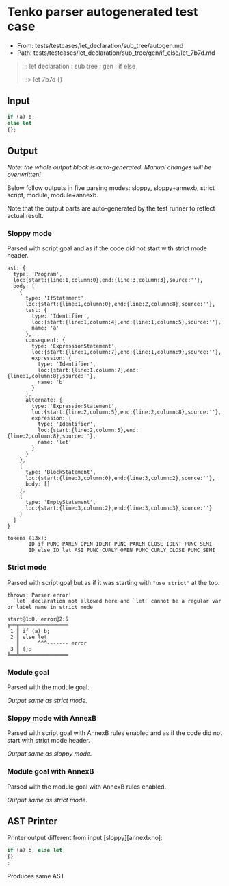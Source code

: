 # Tenko parser autogenerated test case

- From: tests/testcases/let_declaration/sub_tree/autogen.md
- Path: tests/testcases/let_declaration/sub_tree/gen/if_else/let_7b7d.md

> :: let declaration : sub tree : gen : if else
>
> ::> let 7b7d
>          {}

## Input


`````js
if (a) b;
else let
{};
`````

## Output

_Note: the whole output block is auto-generated. Manual changes will be overwritten!_

Below follow outputs in five parsing modes: sloppy, sloppy+annexb, strict script, module, module+annexb.

Note that the output parts are auto-generated by the test runner to reflect actual result.

### Sloppy mode

Parsed with script goal and as if the code did not start with strict mode header.

`````
ast: {
  type: 'Program',
  loc:{start:{line:1,column:0},end:{line:3,column:3},source:''},
  body: [
    {
      type: 'IfStatement',
      loc:{start:{line:1,column:0},end:{line:2,column:8},source:''},
      test: {
        type: 'Identifier',
        loc:{start:{line:1,column:4},end:{line:1,column:5},source:''},
        name: 'a'
      },
      consequent: {
        type: 'ExpressionStatement',
        loc:{start:{line:1,column:7},end:{line:1,column:9},source:''},
        expression: {
          type: 'Identifier',
          loc:{start:{line:1,column:7},end:{line:1,column:8},source:''},
          name: 'b'
        }
      },
      alternate: {
        type: 'ExpressionStatement',
        loc:{start:{line:2,column:5},end:{line:2,column:8},source:''},
        expression: {
          type: 'Identifier',
          loc:{start:{line:2,column:5},end:{line:2,column:8},source:''},
          name: 'let'
        }
      }
    },
    {
      type: 'BlockStatement',
      loc:{start:{line:3,column:0},end:{line:3,column:2},source:''},
      body: []
    },
    {
      type: 'EmptyStatement',
      loc:{start:{line:3,column:2},end:{line:3,column:3},source:''}
    }
  ]
}

tokens (13x):
       ID_if PUNC_PAREN_OPEN IDENT PUNC_PAREN_CLOSE IDENT PUNC_SEMI
       ID_else ID_let ASI PUNC_CURLY_OPEN PUNC_CURLY_CLOSE PUNC_SEMI
`````

### Strict mode

Parsed with script goal but as if it was starting with `"use strict"` at the top.

`````
throws: Parser error!
  `let` declaration not allowed here and `let` cannot be a regular var or label name in strict mode

start@1:0, error@2:5
╔══╦════════════════
 1 ║ if (a) b;
 2 ║ else let
   ║      ^^^------- error
 3 ║ {};
╚══╩════════════════

`````

### Module goal

Parsed with the module goal.

_Output same as strict mode._

### Sloppy mode with AnnexB

Parsed with script goal with AnnexB rules enabled and as if the code did not start with strict mode header.

_Output same as sloppy mode._

### Module goal with AnnexB

Parsed with the module goal with AnnexB rules enabled.

_Output same as strict mode._

## AST Printer

Printer output different from input [sloppy][annexb:no]:

````js
if (a) b; else let;
{}
;
````

Produces same AST
